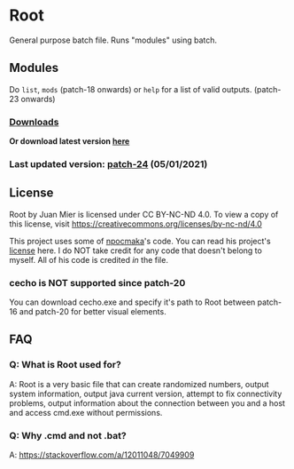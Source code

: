 # **Root**
General purpose batch file. Runs "modules" using batch.

## Modules
Do `list`, `mods` (patch-18 onwards) or `help` for a list of valid outputs. (patch-23 onwards)

### [Downloads](http://www.github.com/GijonDev/Root/releases)
**Or download latest version [here](https://github.com/GijonDev/Root/releases/download/patch-24/Root.cmd)**
### Last updated version: [patch-24](https://github.com/GijonDev/Root/blob/master/Root.cmd) (05/01/2021)

## License
Root by Juan Mier is licensed under CC BY-NC-ND 4.0. To view a copy of this license, visit https://creativecommons.org/licenses/by-nc-nd/4.0

This project uses some of [npocmaka](http://www.github.com/npocmaka)'s code. You can read his project's [license](https://github.com/npocmaka/batch.scripts/blob/master/LICENSE) here.
I do NOT take credit for any code that doesn't belong to myself. All of his code is credited *in* the file.

### **cecho is NOT supported since patch-20**
You can download cecho.exe and specify it's path to Root between patch-16 and patch-20 for better visual elements.


## FAQ

### Q: What is Root used for?
A: Root is a very basic file that can create randomized numbers, output system information, output java current version, attempt to fix connectivity problems, output information about the connection between you and a host and access cmd.exe without permissions.

### Q: Why .cmd and not .bat?
A: https://stackoverflow.com/a/12011048/7049909
